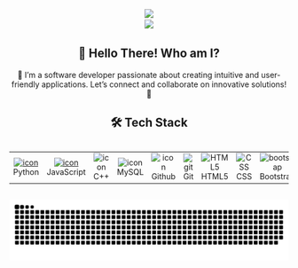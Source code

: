 <div id="header" align="center">
        <a href="#tech">
  <img src="https://media.giphy.com/media/M9gbBd9nbDrOTu1Mqx/giphy.gif" width="100"/> </a>
  
 <div><a href="https://www.codewars.com/users/aaungdev" target="_blank">
  <img src="https://img.shields.io/badge/dynamic/json?color=orange&label=Codewars&query=%24.ranks.overall.name&url=https://www.codewars.com/api/v1/users/aaungdev" width="120">
</a></div>

## 👋 Hello There! Who am I?

<p align="center">🌟 I’m a software developer passionate about creating intuitive and user-friendly applications. Let’s connect and collaborate on innovative solutions! 🌟</p>


## 🛠️ Tech Stack

<div style="display: flex; align-items: flex-start; align: center">
<table align="center">
      <td align="center" width="96">
      <a href="#tech">
        <img src="https://techstack-generator.vercel.app/python-icon.svg" alt="icon" width="65" height="65" />
      </a>
      Python
    </td>
      <td align="center" width="96">
      <a href="#tech">
        <img src="https://techstack-generator.vercel.app/js-icon.svg" alt="icon" width="65" height="65" />
      </a>
     JavaScript
    </td>
      <td align="center" width="96">
        <img src="https://techstack-generator.vercel.app/cpp-icon.svg" alt="icon" width="65" height="65" />
      C++
    </td>
      <td align="center" width="96">
        <img src="https://techstack-generator.vercel.app/mysql-icon.svg" alt="icon" width="65" height="65" />
      MySQL
    </td>
      <td align="center" width="96">
        <img src="https://techstack-generator.vercel.app/github-icon.svg" alt="icon" width="65" height="65" />
      Github
    </td>
        <td align="center" width="75">
            <img src="https://skillicons.dev/icons?i=git" width="65" height="65" alt="git" />
            Git
        </td>
        <td align="center" width="70">
            <img src="https://skillicons.dev/icons?i=html" width="55" height="65" alt="HTML5" />
            HTML5
        </td>
        <td align="center" width="80">
            <img src="https://skillicons.dev/icons?i=css" width="65" height="65" alt="CSS" />
            CSS
        </td>
        <td align="center" width="70">
            <img src="https://skillicons.dev/icons?i=bootstrap" width="55" height="65" alt="bootstrap" />
            Bootstrap
        </td>
        <td align="center" width="70">
            <img src="https://skillicons.dev/icons?i=vscode" width="65" height="65" alt="Vscode" />
            Vscode
        </td>
  </tr>
</table>
</div>

![GitHub Contribution Snake](https://raw.githubusercontent.com/Platane/snk/output/github-contribution-grid-snake.svg)

</div>

